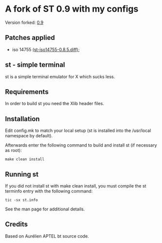 # A fork of ST 0.9 with my configs

Version forked: [0.9](https://dl.suckless.org/st/st-0.9.tar.gz)

## Patches applied

* iso 14755 [(st-iso14755-0.8.5.diff)][iso];

[iso]: https://st.suckless.org/patches/iso14755/st-iso14755-0.8.5.diff


st - simple terminal
--------------------
st is a simple terminal emulator for X which sucks less.


Requirements
------------
In order to build st you need the Xlib header files.


Installation
------------
Edit config.mk to match your local setup (st is installed into
the /usr/local namespace by default).

Afterwards enter the following command to build and install st (if
necessary as root):

    make clean install


Running st
----------
If you did not install st with make clean install, you must compile
the st terminfo entry with the following command:

    tic -sx st.info

See the man page for additional details.

Credits
-------
Based on Aurélien APTEL <aurelien dot aptel at gmail dot com> bt source code.
